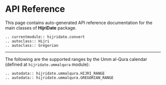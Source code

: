 # API Reference

This page contains auto-generated API reference documentation for the main classes of **HijriDate** package.

```{eval-rst}
.. currentmodule:: hijridate.convert
.. autoclass:: Hijri
.. autoclass:: Gregorian
```

---

The following are the supported ranges by the Umm al-Qura calendar (defined at `hijridate.ummalqura` module):

```{eval-rst}
.. autodata:: hijridate.ummalqura.HIJRI_RANGE
.. autodata:: hijridate.ummalqura.GREGORIAN_RANGE
```
